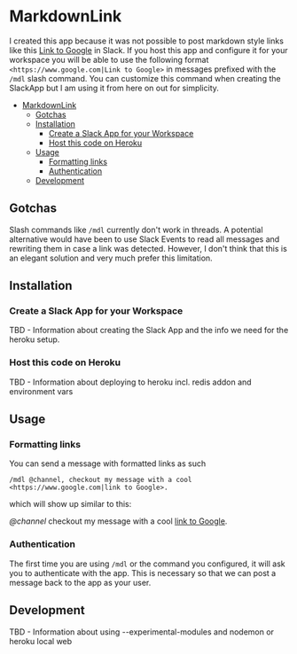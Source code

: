 # MarkdownLink

I created this app because it was not possible to post markdown style links like this [Link to Google](https://www.google.com) in Slack.
If you host this app and configure it for your workspace you will be able to use the following format `<https://www.google.com|Link to Google>`
in messages prefixed with the `/mdl` slash command. You can customize this command when creating the SlackApp but I am using it from here on out for simplicity.


- [MarkdownLink](#markdownlink)
  - [Gotchas](#gotchas)
  - [Installation](#installation)
    - [Create a Slack App for your Workspace](#create-a-slack-app-for-your-workspace)
    - [Host this code on Heroku](#host-this-code-on-heroku)
  - [Usage](#usage)
    - [Formatting links](#formatting-links)
    - [Authentication](#authentication)
  - [Development](#development)


## Gotchas

Slash commands like `/mdl` currently don't work in threads. A potential alternative would have been to use Slack Events to read all messages and rewriting them in case a link was detected. However, I don't think that this is an elegant solution
and very much prefer this limitation.

## Installation

### Create a Slack App for your Workspace

TBD - Information about creating the Slack App and the info we need for the heroku setup.

### Host this code on Heroku

TBD - Information about deploying to heroku incl. redis addon and environment vars

## Usage

### Formatting links

You can send a message with formatted links as such

```slack
/mdl @channel, checkout my message with a cool <https://www.google.com|link to Google>.
```

which will show up similar to this:

*@channel* checkout my message with a cool [link to Google](https://www.google.com).


### Authentication

The first time you are using `/mdl` or the command you configured, it will ask you to authenticate with the app. This is necessary so that we can post a message back to the app as your user.

## Development

TBD - Information about using --experimental-modules and nodemon or heroku local web
